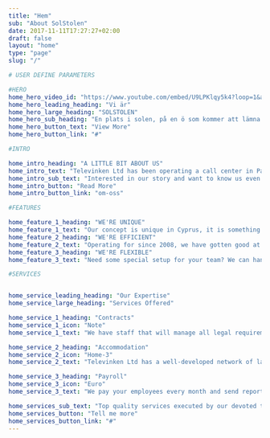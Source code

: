 ```yaml
---
title: "Hem"
sub: "About SolStolen"
date: 2017-11-11T17:27:27+02:00
draft: false
layout: "home"
type: "page"
slug: "/"

# USER DEFINE PARAMETERS

#HERO
home_hero_video_id: "https://www.youtube.com/embed/U9LPKlqy5k4?loop=1&autoplay=1&mute=1&playlist=U9LPKlqy5k4&iv_load_policy=3"
home_hero_leading_heading: "Vi är"
home_hero_large_heading: "SOLSTOLEN"
home_hero_sub_heading: "En plats i solen, på en ö som kommer att lämna dig andfådd"
home_hero_button_text: "View More"
home_hero_button_link: "#"

#INTRO

home_intro_heading: "A LITTLE BIT ABOUT US"
home_intro_text: "Televinken Ltd has been operating a call center in Paphos since 2008. The idea was to be able to offer staff the privelage of working aborad with same same legal and occupational standards as at home. They will, in addition to, gain experience from working and living abroad."
home_intro_sub_text: "Interested in our story and want to know us even better?"
home_intro_button: "Read More"
home_intro_button_link: "om-oss"

#FEATURES

home_feature_1_heading: "WE'RE UNIQUE"
home_feature_1_text: "Our concept is unique in Cyprus, it is something that needs to be experienced"
home_feature_2_heading: "WE'RE EFFICIENT"
home_feature_2_text: "Operating for since 2008, we have gotten good at what we do"
home_feature_3_heading: "WE'RE FLEXIBLE"
home_feature_3_text: "Need some special setup for your team? We can handle that for you"

#SERVICES


home_service_leading_heading: "Our Expertise"
home_service_large_heading: "Services Offered"

home_service_1_heading: "Contracts"
home_service_1_icon: "Note"
home_service_1_text: "We have staff that will manage all legal requirements of your employees."

home_service_2_heading: "Accommodation"
home_service_2_icon: "Home-3"
home_service_2_text: "Televinken Ltd has a well-developed network of landlords in the Paphos region. "

home_service_3_heading: "Payroll"
home_service_3_icon: "Euro"
home_service_3_text: "We pay your employees every month and send reports to you"

home_services_sub_text: "Top quality services executed by our devoted team."
home_services_button: "Tell me more"
home_services_button_link: "#"
---
```

